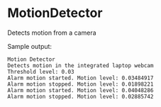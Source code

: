 # MotionDetector
Detects motion from a camera

Sample output:

```
Motion Detector
Detects motion in the integrated laptop webcam
Threshold level: 0.03
Alarm motion started. Motion level: 0.03484917
Alarm motion stopped. Motion level: 0.01898221
Alarm motion started. Motion level: 0.04048286
Alarm motion stopped. Motion level: 0.02885742
```
